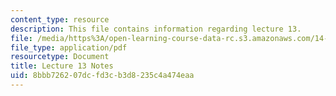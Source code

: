 ```yaml
---
content_type: resource
description: This file contains information regarding lecture 13.
file: /media/https%3A/open-learning-course-data-rc.s3.amazonaws.com/14-581-international-economics-i-spring-2013/8bbb726207dcfd3cb3d8235c4a474eaa_MIT14_581S13_classnotes13.pdf
file_type: application/pdf
resourcetype: Document
title: Lecture 13 Notes
uid: 8bbb7262-07dc-fd3c-b3d8-235c4a474eaa
---
```

